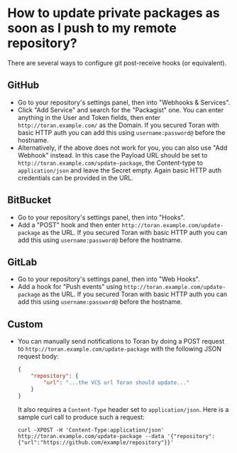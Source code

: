 # How to update private packages as soon as I push to my remote repository?

There are several ways to configure git post-receive hooks (or equivalent).

## GitHub

- Go to your repository's settings panel, then into "Webhooks & Services".
- Click "Add Service" and search for the "Packagist" one. You can enter anything in the User and Token fields, then enter `http://toran.example.com/` as the Domain. If you secured Toran with basic HTTP auth you can add this using `username:password@` before the hostname.
- Alternatively, if the above does not work for you, you can also use "Add Webhook" instead. In this case the Payload URL should be set to `http://toran.example.com/update-package`, the Content-type to `application/json` and leave the Secret empty. Again basic HTTP auth credentials can be provided in the URL.

## BitBucket

- Go to your repository's settings panel, then into "Hooks".
- Add a "POST" hook and then enter `http://toran.example.com/update-package` as the URL. If you secured Toran with basic HTTP auth you can add this using `username:password@` before the hostname.

## GitLab

- Go to your repository's settings panel, then into "Web Hooks".
- Add a hook for "Push events" using `http://toran.example.com/update-package` as the URL. If you secured Toran with basic HTTP auth you can add this using `username:password@` before the hostname.

## Custom

- You can manually send notifications to Toran by doing a POST request to `http://toran.example.com/update-package` with the following JSON request body:

    ```json
    {
        "repository": {
            "url": "...the VCS url Toran should update..."
        }
    }
    ```

    It also requires a `Content-Type` header set to `application/json`. Here is a sample curl call to produce such a request:

    ```
    curl -XPOST -H 'Content-Type:application/json' http://toran.example.com/update-package --data '{"repository":{"url":"https://github.com/example/repository"}}'
    ```